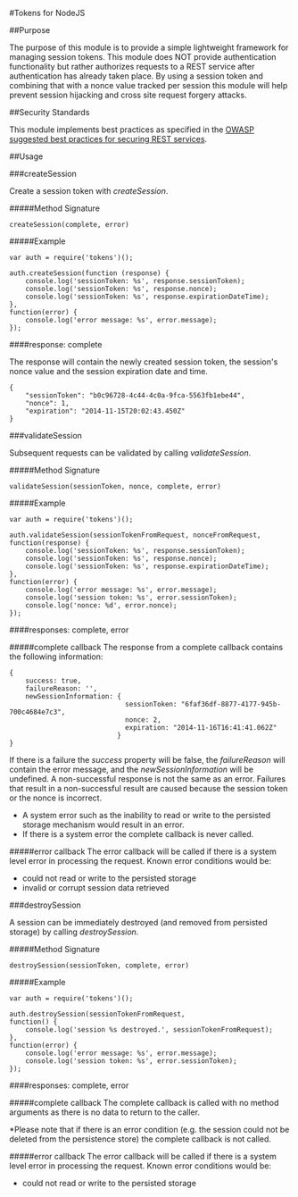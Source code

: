 #Tokens for NodeJS

##Purpose

The purpose of this module is to provide a simple lightweight framework for managing session tokens. 
This module does NOT provide authentication functionality but rather authorizes requests to a REST service 
after authentication has already taken place.  By using a session token and combining that with a nonce value tracked
per session this module will help prevent session hijacking and cross site request forgery attacks.

##Security Standards

This module implements best practices as specified in the [OWASP](http://www.owasp.org) [suggested best practices for securing REST services](https://www.owasp.org/index.php/REST_Security_Cheat_Sheet).

##Usage

###createSession

Create a session token with *createSession*.

#####Method Signature

	createSession(complete, error)

#####Example

	var auth = require('tokens')();

	auth.createSession(function (response) {
		console.log('sessionToken: %s', response.sessionToken);
		console.log('sessionToken: %s', response.nonce);
		console.log('sessionToken: %s', response.expirationDateTime);
	},
	function(error) {
		console.log('error message: %s', error.message);
	});

####response: complete

The response will contain the newly created session token, the session's nonce value and the session expiration date and time.

	{
	    "sessionToken": "b0c96728-4c44-4c0a-9fca-5563fb1ebe44",
	    "nonce": 1,
	    "expiration": "2014-11-15T20:02:43.450Z"
	}

###validateSession

Subsequent requests can be validated by calling *validateSession*.

#####Method Signature

	validateSession(sessionToken, nonce, complete, error)

#####Example

	var auth = require('tokens')();

	auth.validateSession(sessionTokenFromRequest, nonceFromRequest,
	function(response) {
		console.log('sessionToken: %s', response.sessionToken);
		console.log('sessionToken: %s', response.nonce);
		console.log('sessionToken: %s', response.expirationDateTime);
	},
	function(error) {
		console.log('error message: %s', error.message);
		console.log('session token: %s', error.sessionToken);
		console.log('nonce: %d', error.nonce);
	});

####responses: complete, error

#####complete callback
The response from a complete callback contains the following information:

	{
		success: true,
		failureReason: '',
		newSessionInformation: {
								 sessionToken: "6faf36df-8877-4177-945b-700c4684e7c3",
								 nonce: 2,
								 expiration: "2014-11-16T16:41:41.062Z"
							   }
	}

If there is a failure the *success* property will be false, the *failureReason* will contain the error message, and the *newSessionInformation* will be undefined.
A non-successful response is not the same as an error.  Failures that result in a non-successful result are caused because the session token or the nonce is incorrect.

- A system error such as the inability to read or write to the persisted storage mechanism would result in an error.
- If there is a system error the complete callback is never called.

#####error callback
The error callback will be called if there is a system level error in processing the request. Known error conditions would be:

- could not read or write to the persisted storage
- invalid or corrupt session data retrieved

###destroySession

A session can be immediately destroyed (and removed from persisted storage) by calling *destroySession*.

#####Method Signature

	destroySession(sessionToken, complete, error)

#####Example

	var auth = require('tokens')();

	auth.destroySession(sessionTokenFromRequest,
	function() {
		console.log('session %s destroyed.', sessionTokenFromRequest);
	},
	function(error) {
		console.log('error message: %s', error.message);
		console.log('session token: %s', error.sessionToken);
	});

####responses: complete, error

#####complete callback
The complete callback is called with no method arguments as there is no data to return to the caller.

*Please note that if there is an error condition (e.g. the session could not be deleted from the persistence store) the complete callback is not called.

#####error callback
The error callback will be called if there is a system level error in processing the request. Known error conditions would be:

- could not read or write to the persisted storage


